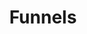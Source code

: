 ---
title: Funnels
excerpt: ''
deprecated: false
hidden: false
metadata:
  title: ''
  description: ''
  robots: index
next:
  description: ''
---